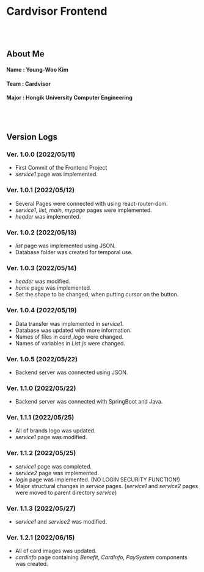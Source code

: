 # Cardvisor Frontend
<br><br>



## About Me
#### Name : Young-Woo Kim
#### Team : Cardvisor
#### Major : Hongik University Computer Engineering
<br><br>



## Version Logs

### Ver. 1.0.0 (2022/05/11)
- First Commit of the Frontend Project
- *service1* page was implemented.

### Ver. 1.0.1 (2022/05/12)
- Several Pages were connected with using react-router-dom.
- *service1*, *list*, *main*, *mypage* pages were implemented.
- *header* was implemented.

### Ver. 1.0.2 (2022/05/13)
- *list* page was implemented using JSON.
- Database folder was created for temporal use.

### Ver. 1.0.3 (2022/05/14)
- *header* was modified.
- *home* page was implemented.
- Set the shape to be changed, when putting cursor on the button.

### Ver. 1.0.4 (2022/05/19)
- Data transfer was implemented in *service1*.
- Database was updated with more information.
- Names of files in *card_logo* were changed.
- Names of variables in *List.js* were changed.

### Ver. 1.0.5 (2022/05/22)
- Backend server was connected using JSON.

### Ver. 1.1.0 (2022/05/22)
- Backend server was connected with SpringBoot and Java.

### Ver. 1.1.1 (2022/05/25)
- All of brands logo was updated.
- *service1* page was modified.

### Ver. 1.1.2 (2022/05/25)
- *service1* page was completed.
- *service2* page was implemented.
- *login* page was implemented. (NO LOGIN SECURITY FUNCTION!)
- Major structural changes in *service* pages. (*service1* and *service2* pages were moved to parent directory *service*)

### Ver. 1.1.3 (2022/05/27)
- *service1* and *service2* was modified.

### Ver. 1.2.1 (2022/06/15)
- All of card images was updated.
- *cardinfo* page containing *Benefit*, *CardInfo*, *PaySystem* components was created.
